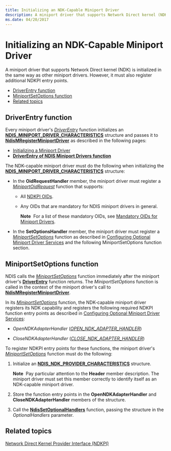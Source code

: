 ```yaml
---
title: Initializing an NDK-Capable Miniport Driver
description: A miniport driver that supports Network Direct kernel (NDK) is initialized in the same way as other miniport drivers. However, it must also register additional NDKPI entry points.
ms.date: 04/20/2017
---
```


# Initializing an NDK-Capable Miniport Driver


A miniport driver that supports Network Direct kernel (NDK) is initialized in the same way as other miniport drivers. However, it must also register additional NDKPI entry points.

-   [DriverEntry function](#driverentry-function)
-   [MiniportSetOptions function](#miniportsetoptions-function)
-   [Related topics](#related-topics)

## DriverEntry function


Every miniport driver's [*DriverEntry*](/windows-hardware/drivers/ddi/wdm/nc-wdm-driver_initialize) function initializes an [**NDIS\_MINIPORT\_DRIVER\_CHARACTERISTICS**](/windows-hardware/drivers/ddi/ndis/ns-ndis-_ndis_miniport_driver_characteristics) structure and passes it to [**NdisMRegisterMiniportDriver**](/windows-hardware/drivers/ddi/ndis/nf-ndis-ndismregisterminiportdriver) as described in the following pages:

-   [Initializing a Miniport Driver](initializing-a-miniport-driver.md)
-   [**DriverEntry of NDIS Miniport Drivers function**](./initializing-a-miniport-driver.md)

The NDK-capable miniport driver must do the following when initializing the [**NDIS\_MINIPORT\_DRIVER\_CHARACTERISTICS**](/windows-hardware/drivers/ddi/ndis/ns-ndis-_ndis_miniport_driver_characteristics) structure:

-   In the **OidRequestHandler** member, the miniport driver must register a [*MiniportOidRequest*](/windows-hardware/drivers/ddi/ndis/nc-ndis-miniport_oid_request) function that supports:

    -   All [NDKPI OIDs](/windows-hardware/drivers/ddi/ntddndis/index).

    -   Any OIDs that are mandatory for NDIS miniport drivers in general.

        **Note**  For a list of these mandatory OIDs, see [Mandatory OIDs for Miniport Drivers](./mandatory-oids-for-miniport-drivers.md).

         

-   In the **SetOptionsHandler** member, the miniport driver must register a [*MiniportSetOptions*](/windows-hardware/drivers/ddi/ndis/nc-ndis-set_options) function as described in [Configuring Optional Miniport Driver Services](configuring-optional-miniport-driver-services.md) and the following MiniportSetOptions function section.

## MiniportSetOptions function


NDIS calls the [*MiniportSetOptions*](/windows-hardware/drivers/ddi/ndis/nc-ndis-set_options) function immediately after the miniport driver's [**DriverEntry**](./initializing-a-miniport-driver.md) function returns. The *MiniportSetOptions* function is called in the context of the miniport driver's call to [**NdisMRegisterMiniportDriver**](/windows-hardware/drivers/ddi/ndis/nf-ndis-ndismregisterminiportdriver).

In its [*MiniportSetOptions*](/windows-hardware/drivers/ddi/ndis/nc-ndis-set_options) function, the NDK-capable miniport driver registers its NDK capability and registers the following required NDKPI function entry points as described in [Configuring Optional Miniport Driver Services](configuring-optional-miniport-driver-services.md):

-   *OpenNDKAdapterHandler* ([*OPEN\_NDK\_ADAPTER\_HANDLER*](/windows-hardware/drivers/ddi/ndisndk/nc-ndisndk-open_ndk_adapter_handler))

-   *CloseNDKAdapterHandler* ([*CLOSE\_NDK\_ADAPTER\_HANDLER*](/windows-hardware/drivers/ddi/ndisndk/nc-ndisndk-close_ndk_adapter_handler))

To register NDKPI entry points for these functions, the miniport driver's [*MiniportSetOptions*](/windows-hardware/drivers/ddi/ndis/nc-ndis-set_options) function must do the following:

1.  Initialize an [**NDIS\_NDK\_PROVIDER\_CHARACTERISTICS**](/windows-hardware/drivers/ddi/ndisndk/ns-ndisndk-_ndis_ndk_provider_characteristics) structure.

    **Note**  Pay particular attention to the **Header** member description. The miniport driver must set this member correctly to identify itself as an NDK-capable miniport driver.

     

2.  Store the function entry points in the **OpenNDKAdapterHandler** and **CloseNDKAdapterHandler** members of the structure.

3.  Call the [**NdisSetOptionalHandlers**](/windows-hardware/drivers/ddi/ndis/nf-ndis-ndissetoptionalhandlers) function, passing the structure in the *OptionalHandlers* parameter.

## Related topics


[Network Direct Kernel Provider Interface (NDKPI)](./overview-of-network-direct-kernel-provider-interface--ndkpi-.md)

 

